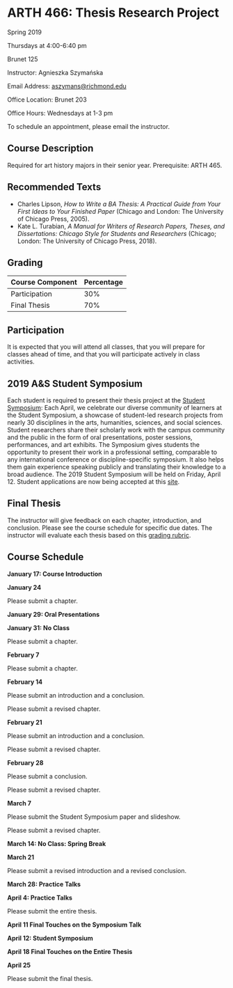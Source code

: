 # ARTH 466: Thesis Research Project
Spring 2019

Thursdays at 4:00-6:40 pm

Brunet 125

Instructor: Agnieszka Szymańska

Email Address: aszymans@richmond.edu

Office Location: Brunet 203

Office Hours: Wednesdays at 1-3 pm

To schedule an appointment, please email the instructor.

## Course Description
Required for art history majors in their senior year. Prerequisite: ARTH 465.

## Recommended Texts
* Charles Lipson, _How to Write a BA Thesis: A Practical Guide from Your First Ideas to Your Finished Paper_ (Chicago and London: The University of Chicago Press, 2005).
* Kate L. Turabian, _A Manual for Writers of Research Papers, Theses, and Dissertations: Chicago Style for Students and Researchers_ (Chicago; London: The University of Chicago Press, 2018).

## Grading

| Course Component | Percentage |
| ------------- | ------------- |
| Participation | 30% |
| Final Thesis | 70% |

## Participation
It is expected that you will attend all classes, that you will prepare for classes ahead of time, and that you will participate actively in class activities.

## 2019 A&S Student Symposium
Each student is required to present their thesis project at the [Student Symposium](https://as.richmond.edu/student-research/symposium/): Each April, we celebrate our diverse community of learners at the Student Symposium, a showcase of student-led research projects from nearly 30 disciplines in the arts, humanities, sciences, and social sciences. Student researchers share their scholarly work with the campus community and the public in the form of oral presentations, poster sessions, performances, and art exhibits. The Symposium gives students the opportunity to present their work in a professional setting, comparable to any international conference or discipline-specific symposium. It also helps them gain experience speaking publicly and translating their knowledge to a broad audience. The 2019 Student Symposium will be held on Friday, April 12. Student applications are now being accepted at this [site](https://as.richmond.edu/student-research/symposium/application.html).

## Final Thesis
The instructor will give feedback on each chapter, introduction, and conclusion. Please see the course schedule for specific due dates. The instructor will evaluate each thesis based on this [grading rubric](https://richmond.box.com/s/l6mfim7g16tidw6s7sras7dl3k6ksz3y).

## Course Schedule
**January 17: Course Introduction**

**January 24**

Please submit a chapter.

**January 29: Oral Presentations**

**January 31: No Class**

Please submit a chapter.

**February 7**

Please submit a chapter.

**February 14**

Please submit an introduction and a conclusion.

Please submit a revised chapter.

**February 21**

Please submit an introduction and a conclusion.

Please submit a revised chapter.

**February 28**

Please submit a conclusion.

Please submit a revised chapter.

**March 7**

Please submit the Student Symposium paper and slideshow.

Please submit a revised chapter.

**March 14: No Class: Spring Break**

**March 21**

Please submit a revised introduction and a revised conclusion.

**March 28: Practice Talks**

**April 4: Practice Talks**

Please submit the entire thesis.

**April 11 Final Touches on the Symposium Talk**

**April 12: Student Symposium**

**April 18 Final Touches on the Entire Thesis**

**April 25**

Please submit the final thesis.
